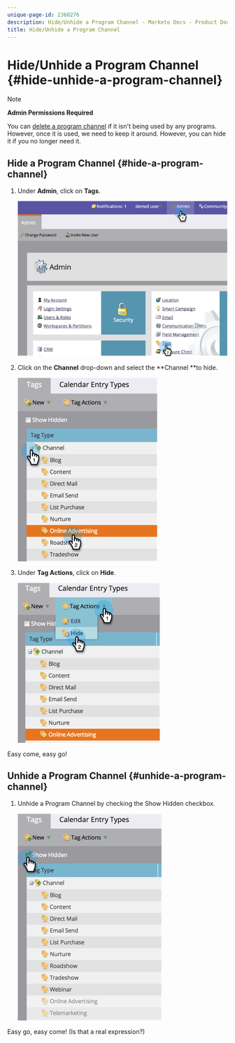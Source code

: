 ```yaml
---
unique-page-id: 2360276
description: Hide/Unhide a Program Channel - Marketo Docs - Product Documentation
title: Hide/Unhide a Program Channel
---
```


# Hide/Unhide a Program Channel {#hide-unhide-a-program-channel}

>[!NOTE]
>
>**Admin Permissions Required**

You can [delete a program channel](delete-a-program-channel.md) if it isn't being used by any programs.  However, once it is used, we need to keep it around.  However, you can hide it if you no longer need it.

## Hide a Program Channel {#hide-a-program-channel}

1. Under **Admin**, click on **Tags**.

   ![](assets/image2014-9-24-15-3a45-3a7.png)

1. Click on the **Channel** drop-down and select the **Channel **to hide.

   ![](assets/image2014-9-24-15-3a45-3a41.png)

1. Under **Tag Actions**, click on **Hide**.

   ![](assets/image2014-9-24-15-3a46-3a22.png)

Easy come, easy go!

## Unhide a Program Channel {#unhide-a-program-channel}

1. Unhide a Program Channel by checking the Show Hidden checkbox.

   ![](assets/image2014-9-24-15-3a47-3a24.png)

Easy go, easy come! (Is that a real expression?)
